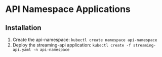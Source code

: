 # API Namespace Applications

## Installation

1. Create the api-namespace:  `kubectl create namespace api-namespace`
1. Deploy the streaming-api application: `kubectl create -f streaming-api.yaml -n api-namespace`

